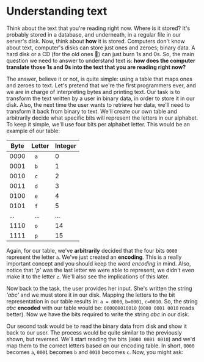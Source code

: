 # Understanding text

Think about the text that you're reading right now. Where is it stored? It's probably stored in a database, and underneath, in a regular file in our server's disk. Now, think about **how** it is stored. Computers don't know about text, computer's disks can store just ones and zeroes; binary data. A hard disk or a CD (for the old ones 👴) can just burn 1s and 0s. So, the main question we need to answer to understand text is: **how does the computer translate those 1s and 0s into the text that you are reading right now?**

The answer, believe it or not, is quite simple: using a table that maps ones and zeroes to text. Let's pretend that we're the first programmers ever, and we are in charge of interpreting bytes and printing text. Our task is to transform the text written by a user in binary data, in order to store it in our disk. Also, the next time the user wants to retrieve her data, we'll need to transform it back from binary to text. We'll create our own table and arbitrarily decide what specific bits will represent the letters in our alphabet. To keep it simple, we'll use four bits per alphabet letter. This would be an example of our table:

Byte | Letter |  Integer |
-----| ------ | -------- |
0000 |   `a`  |     0    |
0001 |   `b`  |     1    |
0010 |   `c`  |     2    |
0011 |   `d`  |     3    |
0100 |   `e`  |     4    |
0101 |   `f`  |     5    |
 ... |   ...  |   ...    |
1110 |   `o`  |    14    |
1111 |   `p`  |    15    |

Again, for our table, we've **arbitrarily** decided that the four bits `0000` represent the letter `a`. We've just created an **encoding**. This is a really important concept and you should keep the word _encoding_ in mind. Also, notice that _'p'_ was the last letter we were able to represent, we didn't even make it to the letter `z`. We'll also see the implications of this later.

Now back to the task, the user provides her input. She's written the string _'abc'_ and we must store it in our disk. Mapping the letters to the bit representation in our table results in: `a = 0000`, `b=0001`, `c=0010`. So, the string _abc_ **encoded** with our table would be: `000000010010` (`0000 0001 0010` reads better). Now we have the bits required to write the string _abc_ in our disk.

Our second task would be to read the binary data from disk and show it back to our user. The process would be quite similar to the previously shown, but reversed. We'll start reading the bits (`0000 0001 0010`) and we'd map them to the correct letters based on our encoding table. In short, `0000` becomes `a`, `0001` becomes `b` and `0010` becomes `c`. Now, you might ask: 
